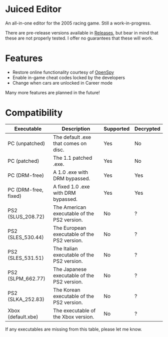 # Juiced Editor
An all-in-one editor for the 2005 racing game. Still a work-in-progress.

There are pre-release versions available in [Releases](https://github.com/N1GHT-MAR3/JuicedEditor/releases), but bear in mind that these are not properly tested. I offer no guarantees that these will work.

# Features
* Restore online functionality courtesy of [OpenSpy](http://beta.openspy.net/en/)
* Enable in-game cheat codes locked by the developers
* Change when cars are unlocked in Career mode

Many more features are planned in the future!

# Compatibility
| Executable           | Description                                   | Supported | Decrypted |
| --------------       | ------------------------------------          | --------- | --------- |
| PC (unpatched)       | The default .exe that comes on disc.          | Yes       | No        |
| PC (patched)         | The 1.1 patched .exe.                         | Yes       | No        |
| PC (DRM-free)        | A 1.0 .exe with DRM bypassed.                 | Yes       | Yes       |
| PC (DRM-free, fixed) | A fixed 1.0 .exe with DRM bypassed.           | Yes       | Yes       |
| PS2 (SLUS_208.72)    | The American executable of the PS2 version.   | No        | ?         |
| PS2 (SLES_530.44)    | The European executable of the PS2 version.   | No        | ?         |
| PS2 (SLES_531.51)    | The Italian executable of the PS2 version.    | No        | ?         |
| PS2 (SLPM_662.77)    | The Japanese executable of the PS2 version.   | No        | ?         |
| PS2 (SLKA_252.83)    | The Korean executable of the PS2 version.     | No        | ?         |
| Xbox (default.xbe)   | The executable of the Xbox version.           | No        | ?         |

If any executables are missing from this table, please let me know.
